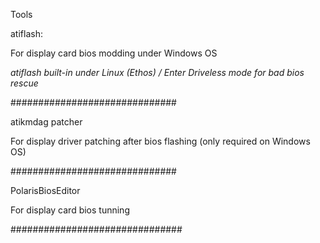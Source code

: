 Tools

atiflash:

For display card bios modding under Windows OS

*atiflash built-in under Linux (Ethos) / Enter Driveless mode for bad bios rescue*

##############################

atikmdag patcher

For display driver patching after bios flashing (only required on Windows OS)

##############################

PolarisBiosEditor

For display card bios tunning

###############################
